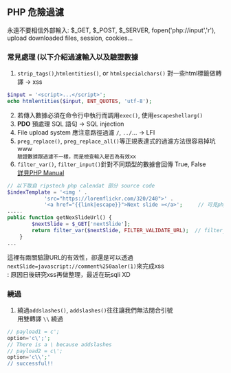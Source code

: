 ## PHP 危險過濾
永遠不要相信外部輸入: $_GET, $_POST, $_SERVER, fopen('php://input','r'), upload downloaded files, session, cookies...  
  
### 常見處理 (以下介紹過濾輸入以及驗證數據
1. ```strip_tags()```,```htmlentities()```, or ```htmlspecialchars()``` 對一些html標籤做轉譯 -> xss  
```php
$input = '<script>...</script>';
echo htmlentities($input, ENT_QUOTES, 'utf-8');
```  
2. 若傳入數據必須在命令行中執行而調用```exec()```, 使用```escapeshellarg()```  
3. **PDO** 預處理 SQL 語句 -> SQL injection  
4. File upload system 應注意路徑過濾 ```/```, ```../```... -> LFI  
5. ```preg_replace()```, ```preg_replace_all()```等正規表達式的過濾方法很容易掉坑 www  
```驗證數據跟過濾不一樣，而是檢查輸入是否為有效xx```  
6. ```filter_var()```, ```filter_input()```針對不同類型的數據會回傳 True, False  
[詳見PHP Manual](http://php.net/manual/en/function.filter-var.php)  
```php
// 以下取自 ripstech php calendat 部分 source code  
$indexTemplate = '<img ' .
            'src="https://loremflickr.com/320/240">' .
            '<a href="{{link|escape}}">Next slide »</a>';     // 可見php twig template engine, escape用法
.....
public function getNexSlideUrl() {
        $nextSlide = $_GET['nextSlide'];
        return filter_var($nextSlide, FILTER_VALIDATE_URL);  // filter_var() 驗證有效URL
    }
...
```  
這裡有兩關驗證URL的有效性，卻還是可以透過```nextSlide=javascript://comment%250aaler(1)```來完成xss  
: 原因日後研究xss再做整理，最近在玩sqli XD

### 繞過
1. 繞過```addslashes()```, ```addslashes()```往往讓我們無法閉合引號  
用雙轉譯 ```\\``` 繞過
```php
// payload1 = c';
option='c\';';
// There is a \ because addslashes
// payload2 = c\';
option='c\\';'
// successful!!
```
